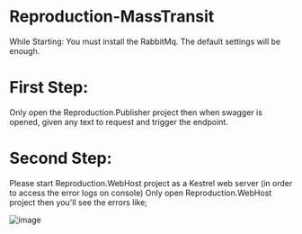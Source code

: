 # Reproduction-MassTransit


While Starting:
You must install the RabbitMq. The default settings will be enough.


# First Step:
Only open the Reproduction.Publisher project then when swagger is opened, given any text to request and trigger the endpoint.


# Second Step:
Please start Reproduction.WebHost project as a Kestrel web server (in order to access the error logs on console)
Only open Reproduction.WebHost project then you'll see the errors like;


![image](https://user-images.githubusercontent.com/33642676/185573262-9d00d7e6-2769-41f6-9bce-d4f734de82b8.png)
